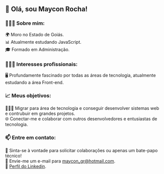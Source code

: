## 👋 Olá, sou Maycon Rocha!

### 👨🏾‍💻 Sobre mim:

🌍 Moro no Estado de Goiás.<br/>
📊 Atualmente estudando JavaScript.<br/>
🎓 Formado em Administração.<br/>


### 👨🏾‍💻 Interesses profissionais:

🖥️ Profundamente fascinado por todas as áreas de tecnologia, atualmente estudando a área Front-end.<br/>

### 📈 Meus objetivos:

👨🏾‍💻 Migrar para área de tecnologia e conseguir desenvolver sistemas web e contrubuir em grandes projetos.<br/>
🌐 Conectar-me e colaborar com outros desenvolvedores e entusiastas de tecnologia.<br/>

### 📫 Entre em contato:

💬 Sinta-se à vontade para solicitar colaborações ou apenas um bate-papo técnico!<br/>
📧 Envie-me um e-mail para maycon_gr@hotmail.com.<br/>
🔗 [Perfil do Linkedin](https://www.linkedin.com/in/maycon-rocha-7b8759164/).<br/>

